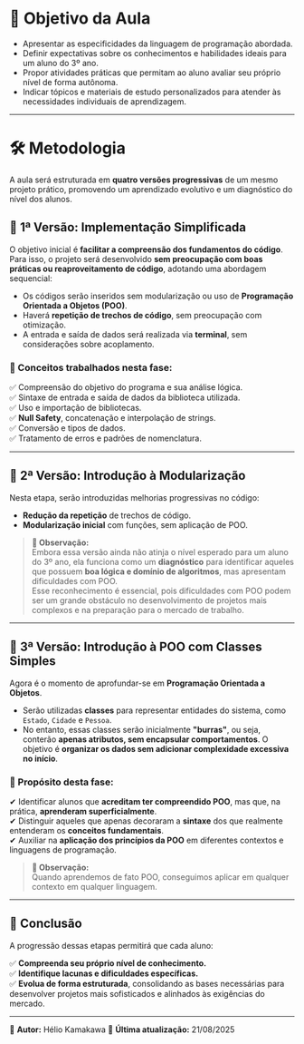 # 📌 Objetivo da Aula

- Apresentar as especificidades da linguagem de programação abordada.
- Definir expectativas sobre os conhecimentos e habilidades ideais para um aluno do 3º ano.
- Propor atividades práticas que permitam ao aluno avaliar seu próprio nível de forma autônoma.
- Indicar tópicos e materiais de estudo personalizados para atender às necessidades individuais de aprendizagem.

---

# 🛠 Metodologia

A aula será estruturada em **quatro versões progressivas** de um mesmo projeto prático, promovendo um aprendizado evolutivo e um diagnóstico do nível dos alunos.

## 🔹 1ª Versão: Implementação Simplificada  

O objetivo inicial é **facilitar a compreensão dos fundamentos do código**. Para isso, o projeto será desenvolvido **sem preocupação com boas práticas ou reaproveitamento de código**, adotando uma abordagem sequencial:

- Os códigos serão inseridos sem modularização ou uso de **Programação Orientada a Objetos (POO)**.
- Haverá **repetição de trechos de código**, sem preocupação com otimização.
- A entrada e saída de dados será realizada via **terminal**, sem considerações sobre acoplamento.

### 📌 Conceitos trabalhados nesta fase:

✅ Compreensão do objetivo do programa e sua análise lógica.  
✅ Sintaxe de entrada e saída de dados da biblioteca utilizada.  
✅ Uso e importação de bibliotecas.  
✅ **Null Safety**, concatenação e interpolação de strings.  
✅ Conversão e tipos de dados.  
✅ Tratamento de erros e padrões de nomenclatura.  

---

## 🔹 2ª Versão: Introdução à Modularização  

Nesta etapa, serão introduzidas melhorias progressivas no código:

- **Redução da repetição** de trechos de código.
- **Modularização inicial** com funções, sem aplicação de POO.

> **📢 Observação:**  
> Embora essa versão ainda não atinja o nível esperado para um aluno do 3º ano, ela funciona como um **diagnóstico** para identificar aqueles que possuem **boa lógica e domínio de algoritmos**, mas apresentam dificuldades com POO.  
> Esse reconhecimento é essencial, pois dificuldades com POO podem ser um grande obstáculo no desenvolvimento de projetos mais complexos e na preparação para o mercado de trabalho.  

---

## 🔹 3ª Versão: Introdução à POO com Classes Simples  

Agora é o momento de aprofundar-se em **Programação Orientada a Objetos**.

- Serão utilizadas **classes** para representar entidades do sistema, como `Estado`, `Cidade` e `Pessoa`.
- No entanto, essas classes serão inicialmente **"burras"**, ou seja, conterão **apenas atributos, sem encapsular comportamentos**. O objetivo é **organizar os dados sem adicionar complexidade excessiva no início**.

### 🎯 Propósito desta fase:

✔ Identificar alunos que **acreditam ter compreendido POO**, mas que, na prática, **aprenderam superficialmente**.  
✔ Distinguir aqueles que apenas decoraram a **sintaxe** dos que realmente entenderam os **conceitos fundamentais**.  
✔ Auxiliar na **aplicação dos princípios da POO** em diferentes contextos e linguagens de programação.  

> **📢 Observação:**  
> Quando aprendemos de fato POO, conseguimos aplicar em qualquer contexto em qualquer linguagem.  

---

## 🚀 Conclusão

A progressão dessas etapas permitirá que cada aluno:

✅ **Compreenda seu próprio nível de conhecimento.**  
✅ **Identifique lacunas e dificuldades específicas.**  
✅ **Evolua de forma estruturada**, consolidando as bases necessárias para desenvolver projetos mais sofisticados e alinhados às exigências do mercado.  

---

📌 **Autor:** Hélio Kamakawa
📅 **Última atualização:** 21/08/2025
